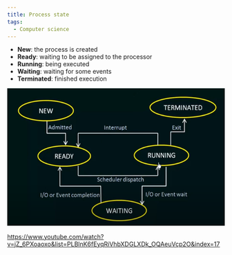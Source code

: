 ```yaml
---
title: Process state
tags:
  - Computer science
---
```


- **New**: the process is created
- **Ready**: waiting to be assigned to the processor
- **Running**: being executed
- **Waiting**: waiting for some events
- **Terminated**: finished execution

![Process states](../uploads/unnamed.png)

https://www.youtube.com/watch?v=jZ_6PXoaoxo&list=PLBlnK6fEyqRiVhbXDGLXDk_OQAeuVcp2O&index=17

